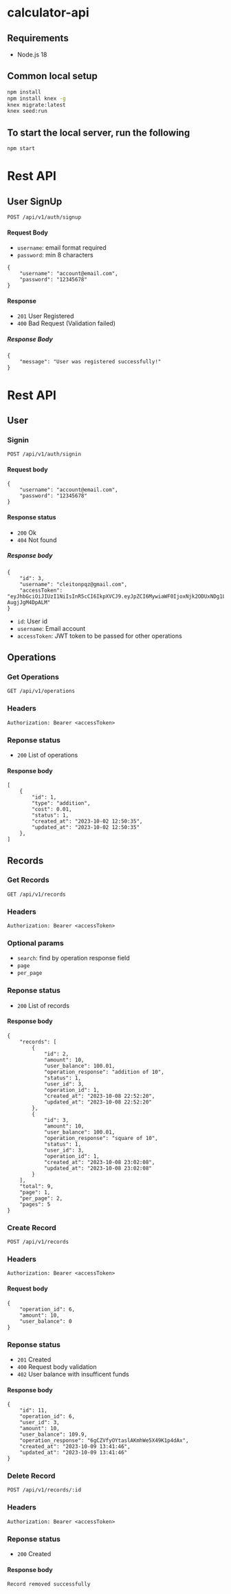 # calculator-api

## Requirements

- Node.js 18

## Common local setup

```bash
npm install
npm install knex -g
knex migrate:latest
knex seed:run
```

## To start the local server, run the following

```bash
npm start
```

# Rest API

## User SignUp

`POST /api/v1/auth/signup`

#### Request Body

- `username`: email format required
- `password`: min 8 characters

```
{
    "username": "account@email.com",
    "password": "12345678"
}
```

#### Response

- `201` User Registered
- `400` Bad Request (Validation failed)

##### Response Body

```
{
    "message": "User was registered successfully!"
}
```

# Rest API

## User

### Signin

`POST /api/v1/auth/signin`

#### Request body

```
{
    "username": "account@email.com",
    "password": "12345678"
}
```

#### Response status

- `200` Ok
- `404` Not found

##### Response body

```
{
    "id": 3,
    "username": "cleitonpqz@gmail.com",
    "accessToken": "eyJhbGciOiJIUzI1NiIsInR5cCI6IkpXVCJ9.eyJpZCI6MywiaWF0IjoxNjk2ODUxNDg1LCJleHAiOjE2OTY5Mzc4ODV9._lWLPzF4rf62797yOvdTpMAmC25_6-AugjJgM4DpALM"
}
```

- `id`: User id
- `username`: Email account
- `accessToken`: JWT token to be passed for other operations

## Operations

### Get Operations

`GET /api/v1/operations`

### Headers

```
Authorization: Bearer <accessToken>
```

### Reponse status

- `200` List of operations

#### Response body

```
[
    {
        "id": 1,
        "type": "addition",
        "cost": 0.01,
        "status": 1,
        "created_at": "2023-10-02 12:50:35",
        "updated_at": "2023-10-02 12:50:35"
    },
]
```

## Records

### Get Records

`GET /api/v1/records`

### Headers

```
Authorization: Bearer <accessToken>
```

### Optional params

- `search`: find by operation response field
- `page`
- `per_page`

### Reponse status

- `200` List of records

#### Response body

```
{
    "records": [
        {
            "id": 2,
            "amount": 10,
            "user_balance": 100.01,
            "operation_response": "addition of 10",
            "status": 1,
            "user_id": 3,
            "operation_id": 1,
            "created_at": "2023-10-08 22:52:20",
            "updated_at": "2023-10-08 22:52:20"
        },
        {
            "id": 3,
            "amount": 10,
            "user_balance": 100.01,
            "operation_response": "square of 10",
            "status": 1,
            "user_id": 3,
            "operation_id": 1,
            "created_at": "2023-10-08 23:02:08",
            "updated_at": "2023-10-08 23:02:08"
        }
    ],
    "total": 9,
    "page": 1,
    "per_page": 2,
    "pages": 5
}
```

### Create Record

`POST /api/v1/records`

### Headers

```
Authorization: Bearer <accessToken>
```

#### Request body

```
{
    "operation_id": 6,
    "amount": 10,
    "user_balance": 0
}
```

### Reponse status

- `201` Created
- `400` Request body validation
- `402` User balance with insufficent funds

#### Response body

```
{
    "id": 11,
    "operation_id": 6,
    "user_id": 3,
    "amount": 10,
    "user_balance": 109.9,
    "operation_response": "6gCZVfyOYtaslAKmhWe5X49K1p4dAx",
    "created_at": "2023-10-09 13:41:46",
    "updated_at": "2023-10-09 13:41:46"
}
```

### Delete Record

`POST /api/v1/records/:id`

### Headers

```
Authorization: Bearer <accessToken>
```

### Reponse status

- `200` Created

#### Response body

```
Record removed successfully
```
